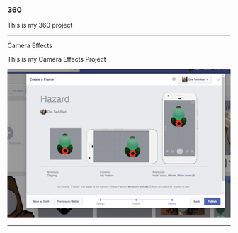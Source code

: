 ### 360

This is my 360 project

<script src="//360.vizor.io/scripts/embed.js" data-vizorurl="//360.vizor.io/embed/v/rrlxb" ></script>

***

 Camera Effects

This is my Camera Effects Project

![Capture](https://github.com/ethanmentz/ethanmentz.github.io/blob/master/Capture.PNG?raw=true "Optional Title")

***
